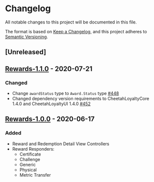 # Changelog
All notable changes to this project will be documented in this file.

The format is based on [Keep a Changelog](https://keepachangelog.com/en/1.0.0/),
and this project adheres to [Semantic Versioning](https://semver.org/spec/v2.0.0.html).

## [Unreleased]

## [Rewards-1.1.0] - 2020-07-21
### Changed
- Change `awardStatus` type to `Award.Status` type [#448]
- Changed dependency version requirements to CheetahLoyaltyCore 1.4.0 and CheetahLoyaltyUI 1.4.0 [#452]

[#448]: https://github.com/LoyalSphere/cheetah-loyalty-ios-sdk/pull/448
[#452]: https://github.com/LoyalSphere/cheetah-loyalty-ios-sdk/pull/452

## [Rewards-1.0.0] - 2020-06-17

### Added
- Reward and Redemption Detail View Controllers
- Reward Responders:
	- Certificate
	- Challenge
	- Generic
	- Physical
	- Metric Transfer

[Rewards-1.1.0]: https://github.com/LoyalSphere/cheetah-loyalty-ios-sdk/milestone/36?closed=1
[Rewards-1.0.0]: https://github.com/LoyalSphere/cheetah-loyalty-ios-sdk/milestone/25?closed=1

